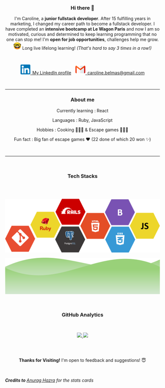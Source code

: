 <h3 align="center"> Hi there 👋</h3>

<p align="center">
I'm Caroline, a <strong>junior fullstack developer</strong>.
After 15 fulfilling years in marketing, I changed my career path to become a fullstack developer. I have completed an <strong>intensive bootcamp at Le Wagon Paris</strong> and now I am so motivated, curious and determined to keep learning programming that no one can stop me! I'm <strong>open for job opportunities</strong>, challenges help me grow.<br /><img src="https://github.com/Caroline-B75/Caroline-B75/blob/main/img/nerd-face-google.png" width="25" />  Long live lifelong learning! <em>(That's hard to say 3 times in a row!)</em> </p>
<br />
<p align="center"><a href="https://www.linkedin.com/in/carolinebelmas/?locale=en_US"><img src="https://github.com/Caroline-B75/Caroline-B75/blob/main/img/linkedin_32px.png">&ensp;My LinkedIn profile</a>&emsp;<a href = "mailto: caroline.belmas@gmail.com"><img src="https://github.com/Caroline-B75/Caroline-B75/blob/main/img/gmail.png" />&ensp;caroline.belmas@gmail.com</a></p><br />


--------------------------

<h3 align="center">About me</h3>
<p align="center">Currently learning : React</p>
<p align="center">Languages : Ruby, JavaScript</p>
<p align="center">Hobbies : Cooking 👩🏼‍🍳 & Escape games 🕵🏻‍♀️</p>
<p align="center">Fun fact :  Big fan of escape games ❤️ (22 done of which 20 won ✨)</p><br />

--------------------------

<br/><h3 align="center">Tech Stacks</h3>
<br/><br/>
<p align="center"><img src="https://github.com/Caroline-B75/Caroline-B75/blob/main/img/My%20Tech%20Stacks.png" /></p>

<p align="center"><img src="https://github.com/Caroline-B75/Caroline-B75/blob/main/img/stacks_green.png" /></p>

<br/><h3 align="center">GitHub Analytics</h3><br/>
<p align="center">
<a href="https://github.com/Caroline-B75">
  <img height="180em" src="https://github-readme-stats-eight-theta.vercel.app/api?username=Caroline-B75&show_icons=true&theme=vue-dark&include_all_commits=true&count_private=true" />
  <img height="180em" src="https://github-readme-stats-eight-theta.vercel.app/api/top-langs/?username=Caroline-B75&layout=compact&exclude_lang=java+r&theme=vue-dark" />
</a>
</p>


<!--
**Caroline-B75/Caroline-B75** is a ✨ _special_ ✨ repository because its `README.md` (this file) appears on your GitHub profile.

Here are some ideas to get you started:

- 🔭 I’m currently working on ...
- 🌱 I’m currently learning ...
- 👯 I’m looking to collaborate on ...
- 🤔 I’m looking for help with ...
- 💬 Ask me about ...
- 📫 How to reach me: ...
- 😄 Pronouns: ...
- ⚡ Fun fact: ...
-->

<br /><br />
<p align="center"><strong>Thanks for Visiting!</strong> I'm open to feedback and suggestions! 😇</p>
<br /><br /> 
<em><strong>Credits to </strong><a href="https://github-readme-stats.vercel.app">Anurag Hazra</a> for the stats cards</em>
